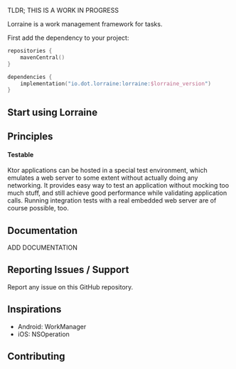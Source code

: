 [//]: # (<div align="center">)

[//]: # ()
[//]: # (  <picture>)

[//]: # (    <source media="&#40;prefers-color-scheme: dark&#41;" srcset="https://raw.githubusercontent.com/ktorio/ktor/main/.github/images/ktor-logo-for-dark.svg">)

[//]: # (    <img alt="Ktor logo" src="https://raw.githubusercontent.com/ktorio/ktor/main/.github/images/ktor-logo-for-light.svg">)

[//]: # (  </picture>)

[//]: # ()
[//]: # (</div>)

[//]: # ([![Official JetBrains project]&#40;http://jb.gg/badges/official.svg&#41;]&#40;https://confluence.jetbrains.com/display/ALL/JetBrains+on+GitHub&#41;)
[//]: # ([![Maven Central]&#40;https://img.shields.io/maven-central/v/io.ktor/ktor&#41;]&#40;https://mvnrepository.com/artifact/io.ktor&#41;)
[//]: # ([![Kotlin]&#40;https://img.shields.io/badge/kotlin-1.8.22-blue.svg?logo=kotlin&#41;]&#40;http://kotlinlang.org&#41;)
[//]: # ([![Slack channel]&#40;https://img.shields.io/badge/chat-slack-green.svg?logo=slack&#41;]&#40;https://kotlinlang.slack.com/messages/ktor/&#41;)
[//]: # ([![GitHub License]&#40;https://img.shields.io/badge/license-Apache%20License%202.0-blue.svg?style=flat&#41;]&#40;http://www.apache.org/licenses/LICENSE-2.0&#41;)
[//]: # ([![Contribute with Gitpod]&#40;https://img.shields.io/badge/Contribute%20with-Gitpod-908a85?logo=gitpod&#41;]&#40;https://gitpod.io/#https://github.com/ktorio/ktor&#41;)

TLDR; THIS IS A WORK IN PROGRESS

Lorraine is a work management framework for tasks.

First add the dependency to your project:

```kotlin
repositories {
    mavenCentral()
}

dependencies {
    implementation("io.dot.lorraine:lorraine:$lorraine_version")
}
```

## Start using Lorraine



## Principles

#### Testable

Ktor applications can be hosted in a special test environment, which emulates a web server to some
extent without actually doing any networking. It provides easy way to test an application without mocking
too much stuff, and still achieve good performance while validating application calls. Running integration tests with a
real
embedded web server are of course possible, too.

## Documentation

ADD DOCUMENTATION

## Reporting Issues / Support

Report any issue on this GitHub repository.

## Inspirations

- Android: WorkManager
- iOS: NSOperation

## Contributing

[//]: # (Please see [the contribution guide]&#40;CONTRIBUTING.md&#41; and the [Code of conduct]&#40;CODE_OF_CONDUCT.md&#41; before contributing.)
